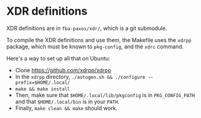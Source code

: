# XDR definitions

XDR definitions are in `fba-paxos/xdr/`, which is a git submodule.

To compile the XDR definitions and use them, the Makefile uses the `xdrpp` package, which must be known to `pkg-config`, and the `xdrc` command.

Here's a way to set up all that on Ubuntu:
* Clone https://github.com/xdrpp/xdrpp
* In the `xdrpp` directory, `./autogen.sh && ./configure --prefix=$HOME/.local/`
* `make && make install`
* Then, make sure that `$HOME/.local/lib/pkgconfig` is in `PKG_CONFIG_PATH` and that `$HOME/.local/bin` is in your `PATH`.
* Finally, `make clean && make` should work.
